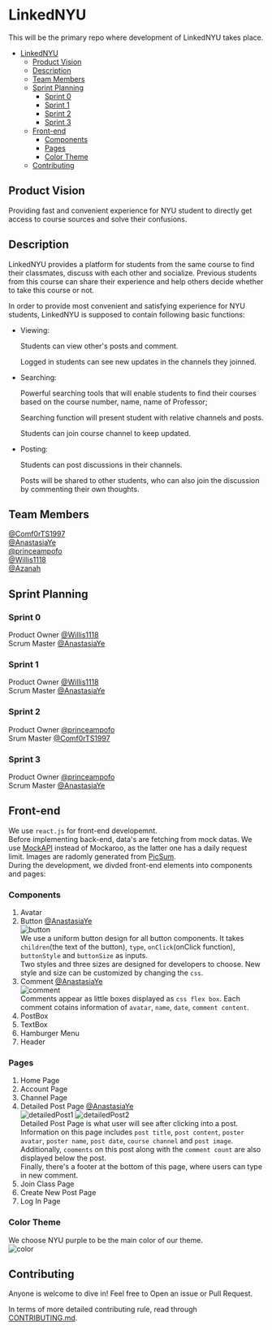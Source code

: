 # LinkedNYU

This will be the primary repo where development of LinkedNYU takes place. 

- [LinkedNYU](#linkednyu)
	- [Product Vision](#product-vision)
	- [Description](#description)
	- [Team Members](#team-members)
	- [Sprint Planning](#sprint-planning)
		- [Sprint 0](#sprint-0)
		- [Sprint 1](#sprint-1)
		- [Sprint 2](#sprint-2)
		- [Sprint 3](#sprint-3)
	- [Front-end](#front-end)
		- [Components](#components)
		- [Pages](#pages)
		- [Color Theme](#color-theme)
	- [Contributing](#contributing)

## Product Vision

Providing fast and convenient experience for NYU student to directly get access to course sources and solve their confusions.     

## Description

LinkedNYU provides a platform for students from the same course to find their classmates, discuss with each other and socialize. Previous students from this course can share their experience and help others decide whether to take this course or not. 

In order to provide most convenient and satisfying experience for NYU students, LinkedNYU is supposed to contain following basic functions:

- Viewing:

	Students can view other's posts and comment. 

	Logged in students can see new updates in the channels they joinned. 

- Searching: 

	Powerful searching tools that will enable students to find their courses based on the course number, name, name of Professor;

	Searching function will present student with relative channels and posts.

	Students can join course channel to keep updated.

- Posting:

	Students can post discussions in their channels. 

	Posts will be shared to other students, who can also join the discussion by commenting their own thoughts.


## Team Members

[@Comf0rTS1997](https://github.com/Comf0rTS1997)    
[@AnastasiaYe](https://github.com/AnastasiaYe)        
[@princeampofo](https://github.com/princeampofo)     
[@Willis1118](https://github.com/Willis1118)   
[@Azanah](https://github.com/azanah)

## Sprint Planning
### Sprint 0
Product Owner [@Willis1118](https://github.com/Willis1118)       
Scrum Master [@AnastasiaYe](https://github.com/AnastasiaYe)  
### Sprint 1
Product Owner [@Willis1118](https://github.com/Willis1118)       
Scrum Master [@AnastasiaYe](https://github.com/AnastasiaYe)  
### Sprint 2
Product Owner [@princeampofo](https://github.com/princeampofo)  
Srum Master [@Comf0rTS1997](https://github.com/Comf0rTS1997)  
### Sprint 3
Product Owner [@princeampofo](https://github.com/princeampofo)    
Scrum Master [@AnastasiaYe](https://github.com/AnastasiaYe)  

## Front-end
We use `react.js` for front-end developemnt.    
Before implementing back-end, data's are fetching from mock datas. We use [MockAPI](https://mockapi.io/) instead of Mockaroo, as the latter one has a daily request limit. Images are radomly generated from [PicSum](https://picsum.photos/).     
During the development, we divded front-end elements into components and pages:
### Components
1. Avatar
2. Button [@AnastasiaYe](https://github.com/AnastasiaYe)   
    ![button](/images/button.png)   
	We use a uniform button design for all button components. It takes `children`(the text of the button), `type`, `onClick`(onClick function), `buttonStyle` and `buttonSize` as inputs.    
	Two styles and three sizes are designed for developers to choose. New style and size can be customized by changing the `css`.  
3. Comment [@AnastasiaYe](https://github.com/AnastasiaYe)   
	![comment](images/comment.png)    
   Comments appear as little boxes displayed as `css flex box`. Each comment cotains information of `avatar`, `name`, `date`, `comment content`. 
4. PostBox
5. TextBox
6. Hamburger Menu
7. Header
### Pages
1. Home Page
2. Account Page
3. Channel Page
4. Detailed Post Page [@AnastasiaYe](https://github.com/AnastasiaYe)  
   ![detailedPost1](images/detailedPost1.png) ![detailedPost2](images/detailedPost2.png)        
   Detailed Post Page is what user will see after clicking into a post. Information on this page includes `post title`, `post content`, `poster avatar`, `poster name`, `post date`, `course channel` and `post image`.    
   Additionally, `cooments` on this post along with the `comment count` are also displayed below the post.    
   Finally, there's a footer at the bottom of this page, where users can type in new comment. 
5. Join Class Page
6. Create New Post Page
7. Log In Page
### Color Theme
We choose NYU purple to be the main color of our theme.     
![color](images/LinkedNYU_ColorTheme.png)

## Contributing

Anyone is welcome to dive in! Feel free to Open an issue or Pull Request. 

In terms of more detailed contributing rule, read through 
[CONTRIBUTING.md](https://github.com/software-students-fall2021/project-setup-linkednyu/blob/master/CONTRIBUTING.md).


